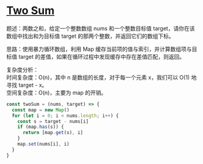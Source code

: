 # [Two Sum](https://leetcode.cn/problems/two-sum/)

题述：两数之和，给定一个整数数组 nums 和一个整数目标值 target，请你在该数组中找出和为目标值 target 的那两个整数，并返回它们的数组下标。

思路：使用暴力循环数组，利用 Map 缓存当前项的值与索引，并计算数组项与目标值 target 的差值，如果在循环过程中发现缓存中存在差值匹配，则返回。

复杂度分析：  
时间复杂度：O(n)，其中 n 是数组的长度，对于每一个元素 x，我们可以 O(1) 地寻找 target - x。  
空间复杂度：O(n)，主要为 map 的开销。

```javascript
const twoSum = (nums, target) => {
  const map = new Map()
  for (let i = 0; i < nums.length; i++) {
    const s = target - nums[i]
    if (map.has(s)) {
      return [map.get(s), i]
    }
    map.set(nums[i], i)
  }
}
```
